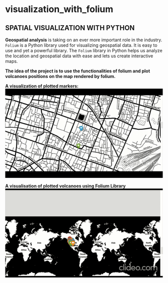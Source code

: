 # visualization_with_folium

## SPATIAL VISUALIZATION WITH PYTHON

**Geospatial analysis** is taking on an ever more important role in the industry.
`Folium` is a Python library used for visualizing geospatial data. It is easy to use and yet a powerful library. 
The `Folium` library in Python helps us analyze the location and geospatial data with ease and lets us create interactive maps. 

**The idea of the project is to use the functionalities of folium and plot volcanoes positions on the map rendered by folium.**

**A visualization of plotted markers:**
![Alt Text](https://github.com/Naziya-Parveen/visualization_with_folium/blob/NaziyaParveen/videos/video1.gif)


**A visualisation of plotted volcanoes using Folium Library**
![Alt Text](https://github.com/Naziya-Parveen/visualization_with_folium/blob/NaziyaParveen/videos/video2.gif)

